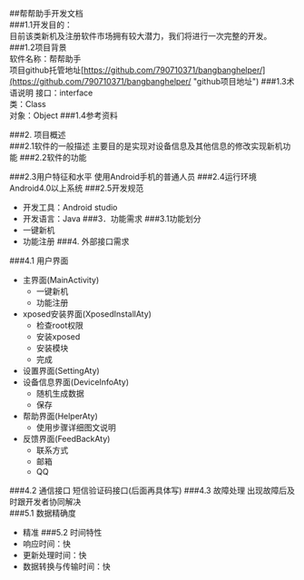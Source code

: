 ##帮帮助手开发文档  
###1.1开发目的：  
目前该类新机及注册软件市场拥有较大潜力，我们将进行一次完整的开发。
###1.2项目背景  
软件名称：帮帮助手  
项目github托管地址[https://github.com/790710371/bangbanghelper/](https://github.com/790710371/bangbanghelper/ "github项目地址")
###1.3术语说明
接口：interface  
类：Class  
对象：Object
###1.4参考资料

###2. 项目概述  
###2.1软件的一般描述
主要目的是实现对设备信息及其他信息的修改实现新机功能
###2.2软件的功能  

###2.3用户特征和水平
使用Android手机的普通人员
###2.4运行环境  
Android4.0以上系统
###2.5开发规范
- 开发工具：Android studio
- 开发语言：Java
###3．功能需求
###3.1功能划分
- 一键新机
- 功能注册
###4. 外部接口需求
 
###4.1 用户界面
- 主界面(MainActivity)
	- 一键新机
	- 功能注册
- xposed安装界面(XposedInstallAty)
	- 检查root权限
	- 安装xposed
	- 安装模块
	- 完成
- 设置界面(SettingAty)
- 设备信息界面(DeviceInfoAty)
	- 随机生成数据
	- 保存
- 帮助界面(HelperAty)
	- 使用步骤详细图文说明
- 反馈界面(FeedBackAty)
	- 联系方式
	- 邮箱
	- QQ


###4.2 通信接口
短信验证码接口(后面再具体写)
###4.3 故障处理
出现故障后及时跟开发者协同解决  
###5.1 数据精确度
- 精准
###5.2 时间特性
- 响应时间：快
- 更新处理时间：快
- 数据转换与传输时间：快